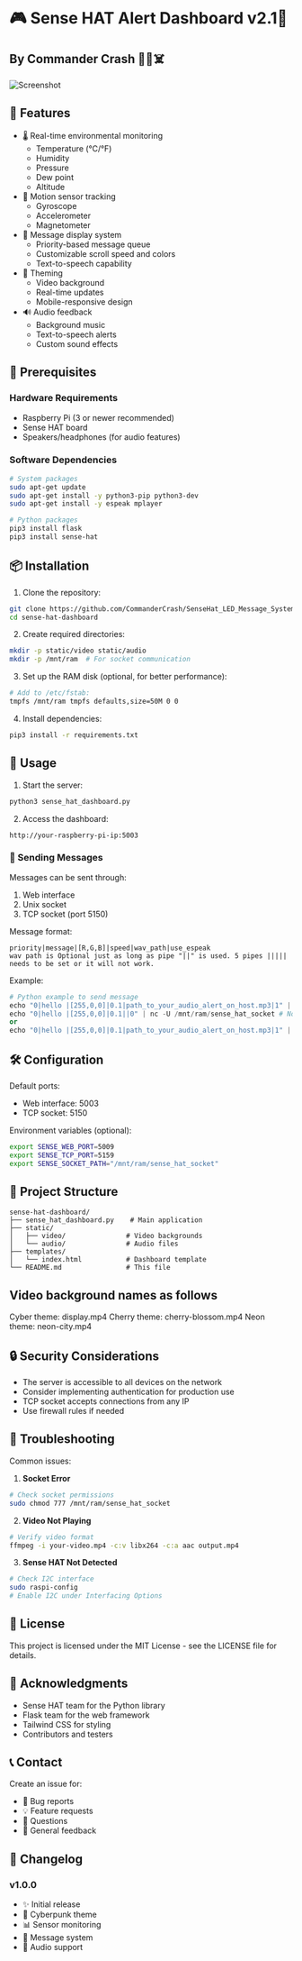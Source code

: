 # 🎮 Sense HAT Alert Dashboard v2.1🚨

## By Commander Crash 💉💾☠️

![Screenshot](https://github.com/CommanderCrash/SenseHat_LED_Message_System/blob/main/ScreenShots/Sensehat_alert.png "Web")

## 🌟 Features

- 🌡️ Real-time environmental monitoring
  - Temperature (°C/°F)
  - Humidity
  - Pressure
  - Dew point
  - Altitude
- 🎯 Motion sensor tracking
  - Gyroscope
  - Accelerometer
  - Magnetometer
- 💬 Message display system
  - Priority-based message queue
  - Customizable scroll speed and colors
  - Text-to-speech capability
- 🎨 Theming
  - Video background
  - Real-time updates
  - Mobile-responsive design
- 🔊 Audio feedback
  - Background music
  - Text-to-speech alerts
  - Custom sound effects

## 🔧 Prerequisites

### Hardware Requirements
- Raspberry Pi (3 or newer recommended)
- Sense HAT board
- Speakers/headphones (for audio features)

### Software Dependencies
```bash
# System packages
sudo apt-get update
sudo apt-get install -y python3-pip python3-dev
sudo apt-get install -y espeak mplayer

# Python packages
pip3 install flask
pip3 install sense-hat
```

## 📦 Installation

1. Clone the repository:
```bash
git clone https://github.com/CommanderCrash/SenseHat_LED_Message_System.git
cd sense-hat-dashboard
```

2. Create required directories:
```bash
mkdir -p static/video static/audio
mkdir -p /mnt/ram  # For socket communication
```

3. Set up the RAM disk (optional, for better performance):
```bash
# Add to /etc/fstab:
tmpfs /mnt/ram tmpfs defaults,size=50M 0 0
```

4. Install dependencies:
```bash
pip3 install -r requirements.txt
```


## 🚀 Usage

1. Start the server:
```bash
python3 sense_hat_dashboard.py
```

2. Access the dashboard:
```
http://your-raspberry-pi-ip:5003
```

### 📝 Sending Messages

Messages can be sent through:
1. Web interface
2. Unix socket
3. TCP socket (port 5150)

Message format:
```
priority|message|[R,G,B]|speed|wav_path|use_espeak
wav path is Optional just as long as pipe "||" is used. 5 pipes ||||| needs to be set or it will not work.
```

Example:
```python
# Python example to send message
echo "0|hello |[255,0,0]|0.1|path_to_your_audio_alert_on_host.mp3|1" | nc -U /mnt/ram/sense_hat_socket # local
echo "0|hello |[255,0,0]|0.1||0" | nc -U /mnt/ram/sense_hat_socket # No audio alert and no espeak local
or
echo "0|hello |[255,0,0]|0.1|path_to_your_audio_alert_on_host.mp3|1" | nc <IP_addr> <port> # over network.
```

## 🛠️ Configuration

Default ports:
- Web interface: 5003
- TCP socket: 5150

Environment variables (optional):
```bash
export SENSE_WEB_PORT=5009
export SENSE_TCP_PORT=5159
export SENSE_SOCKET_PATH="/mnt/ram/sense_hat_socket"
```

## 📁 Project Structure

```
sense-hat-dashboard/
├── sense_hat_dashboard.py    # Main application
├── static/
│   ├── video/               # Video backgrounds
│   └── audio/               # Audio files
├── templates/
│   └── index.html           # Dashboard template
└── README.md                # This file
```

## Video background names as follows
Cyber theme: display.mp4
Cherry theme: cherry-blossom.mp4
Neon theme: neon-city.mp4

## 🔒 Security Considerations

- The server is accessible to all devices on the network
- Consider implementing authentication for production use
- TCP socket accepts connections from any IP
- Use firewall rules if needed

## 🐛 Troubleshooting

Common issues:

1. **Socket Error**
```bash
# Check socket permissions
sudo chmod 777 /mnt/ram/sense_hat_socket
```

2. **Video Not Playing**
```bash
# Verify video format
ffmpeg -i your-video.mp4 -c:v libx264 -c:a aac output.mp4
```

3. **Sense HAT Not Detected**
```bash
# Check I2C interface
sudo raspi-config
# Enable I2C under Interfacing Options
```

## 📄 License

This project is licensed under the MIT License - see the LICENSE file for details.

## 🙏 Acknowledgments

- Sense HAT team for the Python library
- Flask team for the web framework
- Tailwind CSS for styling
- Contributors and testers

## 📞 Contact

Create an issue for:
- 🐛 Bug reports
- 💡 Feature requests
- 🤔 Questions
- 💬 General feedback

## 🔄 Changelog

### v1.0.0
- ✨ Initial release
- 🎨 Cyberpunk theme
- 📊 Sensor monitoring
- 💬 Message system
- 🎵 Audio support
